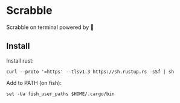 # Scrabble

Scrabble on terminal powered by 🦀

## Install


Install rust:


`curl --proto '=https' --tlsv1.3 https://sh.rustup.rs -sSf | sh`


Add to PATH (on fish): 

`set -Ua fish_user_paths $HOME/.cargo/bin`
